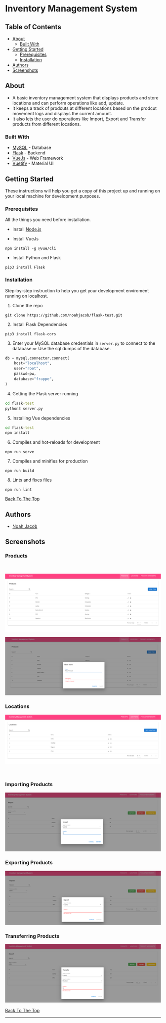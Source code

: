 # Inventory Management System



## Table of Contents
* [About](#about)
  * [Built With](#built-with)
* [Getting Started](#getting-started)
  * [Prerequisites](#prerequisites)
  * [Installation](#installation)
* [Authors](#authors)
* [Screenshots](#screenshots)




## About
* A basic inventory management system that displays products and store locations and can perform operations like add, update. 
* It keeps a track of prodcuts at different locations based on the prodcut movement logs and displays the current amount.
* It also lets the user do operations like Import, Export and Transfer products from different locations.

### Built With

- [MySQL](https://dev.mysql.com/doc/) - Database
- [Flask](https://flask.palletsprojects.com/en/1.1.x/) - Backend 
- [VueJs](https://vuejs.org/v2/guide/) - Web Framework
- [Vuetify](https://vuetifyjs.com/en/getting-started/installation/) - Material UI 




## Getting Started
These instructions will help you get a copy of this project up and running on your local machine for development purposes.

### Prerequisites
All the things you need before installation.

* Install [Node.js](https://docs.npmjs.com/downloading-and-installing-node-js-and-npm) 

* Install VueJs
```
npm install -g @vue/cli
```
* Install Python and Flask
```
pip3 install Flask
```

### Installation
Step-by-step instruction to help you get your development enviroment running on localhost.

1. Clone the repo
```
git clone https://github.com/noahjacob/flask-test.git
```
2. Install Flask Dependencies
```
pip3 install flask-cors
```
3. Enter your MySQL database credentials in `server.py` to connect to the database `or` Use the sql dumps of the database.
```py
db = mysql.connector.connect(
    host="localhost",
    user="root",
    passwd=pw,
    database="frappe",
)
```

4. Getting the Flask server running
```bat
cd flask-test
python3 server.py
```
5. Installing Vue dependencies
```bat
cd flask-test
npm install
```
6. Compiles and hot-reloads for development
```
npm run serve
```
7. Compiles and minifies for production
```
npm run build
```
8. Lints and fixes files
```
npm run lint
```
[Back To The Top](#table-of-contents)

## Authors
- [Noah Jacob](https://github.com/noahjacob)

## Screenshots
### Products
<br/>

![Products](/screenshots/products.png)
<br/>

![prod_dialog](/screenshots/prods.png)

### Locations
![locations](/screenshots/locations.png)

<br/>

### Importing Products
![idia](/screenshots/import.png)
<br/>

### Exporting Products
![edia](/screenshots/export.png)
<br/>

### Transferring Products
![mdia](/screenshots/transfer.png)

[Back To The Top](#table-of-contents)

---



